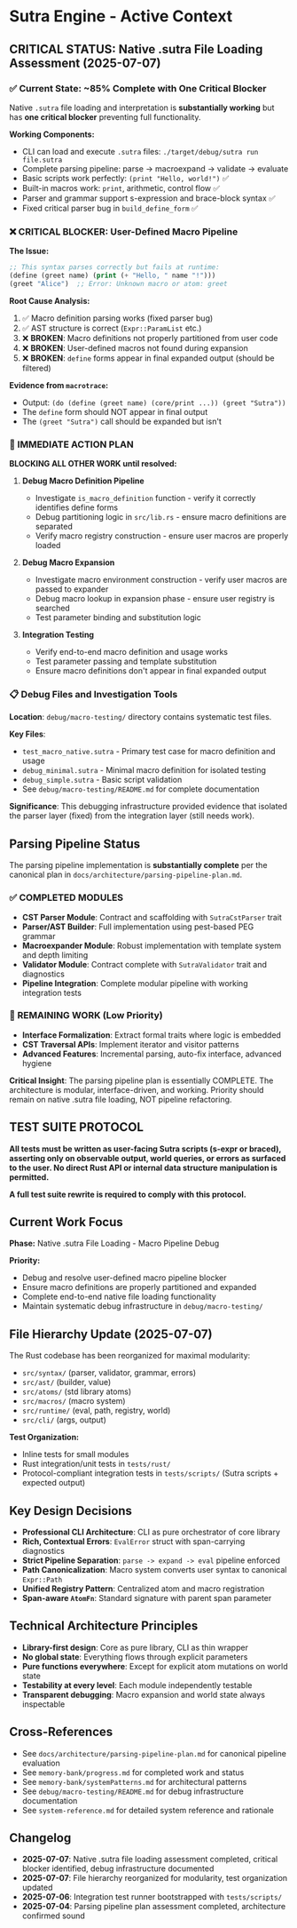 # Sutra Engine - Active Context

## CRITICAL STATUS: Native .sutra File Loading Assessment (2025-07-07)

### ✅ Current State: ~85% Complete with One Critical Blocker

Native `.sutra` file loading and interpretation is **substantially working** but has **one critical blocker** preventing full functionality.

**Working Components:**
- CLI can load and execute `.sutra` files: `./target/debug/sutra run file.sutra`
- Complete parsing pipeline: parse → macroexpand → validate → evaluate
- Basic scripts work perfectly: `(print "Hello, world!")` ✅
- Built-in macros work: `print`, arithmetic, control flow ✅
- Parser and grammar support s-expression and brace-block syntax ✅
- Fixed critical parser bug in `build_define_form` ✅

### ❌ CRITICAL BLOCKER: User-Defined Macro Pipeline

**The Issue:**
```lisp
;; This syntax parses correctly but fails at runtime:
(define (greet name) (print (+ "Hello, " name "!")))
(greet "Alice")  ;; Error: Unknown macro or atom: greet
```

**Root Cause Analysis:**
1. ✅ Macro definition parsing works (fixed parser bug)
2. ✅ AST structure is correct (`Expr::ParamList` etc.)
3. ❌ **BROKEN**: Macro definitions not properly partitioned from user code
4. ❌ **BROKEN**: User-defined macros not found during expansion
5. ❌ **BROKEN**: `define` forms appear in final expanded output (should be filtered)

**Evidence from `macrotrace`:**
- Output: `(do (define (greet name) (core/print ...)) (greet "Sutra"))`
- The `define` form should NOT appear in final output
- The `(greet "Sutra")` call should be expanded but isn't

### 🎯 IMMEDIATE ACTION PLAN

**BLOCKING ALL OTHER WORK until resolved:**

1. **Debug Macro Definition Pipeline**
   - Investigate `is_macro_definition` function - verify it correctly identifies define forms
   - Debug partitioning logic in `src/lib.rs` - ensure macro definitions are separated
   - Verify macro registry construction - ensure user macros are properly loaded

2. **Debug Macro Expansion**
   - Investigate macro environment construction - verify user macros are passed to expander
   - Debug macro lookup in expansion phase - ensure user registry is searched
   - Test parameter binding and substitution logic

3. **Integration Testing**
   - Verify end-to-end macro definition and usage works
   - Test parameter passing and template substitution
   - Ensure macro definitions don't appear in final expanded output

### 📋 Debug Files and Investigation Tools

**Location**: `debug/macro-testing/` directory contains systematic test files.

**Key Files**:
- `test_macro_native.sutra` - Primary test case for macro definition and usage
- `debug_minimal.sutra` - Minimal macro definition for isolated testing
- `debug_simple.sutra` - Basic script validation
- See `debug/macro-testing/README.md` for complete documentation

**Significance**: This debugging infrastructure provided evidence that isolated the parser layer (fixed) from the integration layer (still needs work).

## Parsing Pipeline Status

The parsing pipeline implementation is **substantially complete** per the canonical plan in `docs/architecture/parsing-pipeline-plan.md`.

### ✅ COMPLETED MODULES
- **CST Parser Module**: Contract and scaffolding with `SutraCstParser` trait
- **Parser/AST Builder**: Full implementation using pest-based PEG grammar
- **Macroexpander Module**: Robust implementation with template system and depth limiting
- **Validator Module**: Contract complete with `SutraValidator` trait and diagnostics
- **Pipeline Integration**: Complete modular pipeline with working integration tests

### 🔄 REMAINING WORK (Low Priority)
- **Interface Formalization**: Extract formal traits where logic is embedded
- **CST Traversal APIs**: Implement iterator and visitor patterns
- **Advanced Features**: Incremental parsing, auto-fix interface, advanced hygiene

**Critical Insight**: The parsing pipeline plan is essentially COMPLETE. The architecture is modular, interface-driven, and working. Priority should remain on native .sutra file loading, NOT pipeline refactoring.

## TEST SUITE PROTOCOL

**All tests must be written as user-facing Sutra scripts (s-expr or braced), asserting only on observable output, world queries, or errors as surfaced to the user. No direct Rust API or internal data structure manipulation is permitted.**

**A full test suite rewrite is required to comply with this protocol.**

## Current Work Focus

**Phase:** Native .sutra File Loading - Macro Pipeline Debug

**Priority:**
- Debug and resolve user-defined macro pipeline blocker
- Ensure macro definitions are properly partitioned and expanded
- Complete end-to-end native file loading functionality
- Maintain systematic debug infrastructure in `debug/macro-testing/`

## File Hierarchy Update (2025-07-07)

The Rust codebase has been reorganized for maximal modularity:
- `src/syntax/` (parser, validator, grammar, errors)
- `src/ast/` (builder, value)
- `src/atoms/` (std library atoms)
- `src/macros/` (macro system)
- `src/runtime/` (eval, path, registry, world)
- `src/cli/` (args, output)

**Test Organization:**
- Inline tests for small modules
- Rust integration/unit tests in `tests/rust/`
- Protocol-compliant integration tests in `tests/scripts/` (Sutra scripts + expected output)

## Key Design Decisions

- **Professional CLI Architecture**: CLI as pure orchestrator of core library
- **Rich, Contextual Errors**: `EvalError` struct with span-carrying diagnostics
- **Strict Pipeline Separation**: `parse -> expand -> eval` pipeline enforced
- **Path Canonicalization**: Macro system converts user syntax to canonical `Expr::Path`
- **Unified Registry Pattern**: Centralized atom and macro registration
- **Span-aware `AtomFn`**: Standard signature with parent span parameter

## Technical Architecture Principles

- **Library-first design**: Core as pure library, CLI as thin wrapper
- **No global state**: Everything flows through explicit parameters
- **Pure functions everywhere**: Except for explicit atom mutations on world state
- **Testability at every level**: Each module independently testable
- **Transparent debugging**: Macro expansion and world state always inspectable

## Cross-References

- See `docs/architecture/parsing-pipeline-plan.md` for canonical pipeline evaluation
- See `memory-bank/progress.md` for completed work and status
- See `memory-bank/systemPatterns.md` for architectural patterns
- See `debug/macro-testing/README.md` for debug infrastructure documentation
- See `system-reference.md` for detailed system reference and rationale

## Changelog

- **2025-07-07**: Native .sutra file loading assessment completed, critical blocker identified, debug infrastructure documented
- **2025-07-07**: File hierarchy reorganized for modularity, test organization updated
- **2025-07-06**: Integration test runner bootstrapped with `tests/scripts/`
- **2025-07-04**: Parsing pipeline plan assessment completed, architecture confirmed sound

